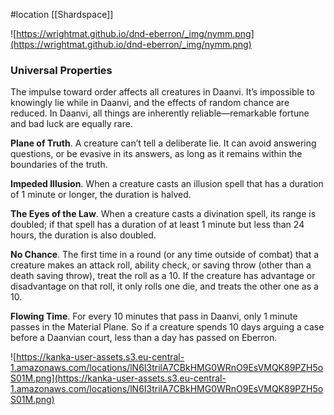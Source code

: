  #location [[Shardspace]]

![https://wrightmat.github.io/dnd-eberron/_img/nymm.png](https://wrightmat.github.io/dnd-eberron/_img/nymm.png)

### Universal Properties

The impulse toward order affects all creatures in Daanvi. It’s impossible to knowingly lie while in Daanvi, and the effects of random chance are reduced. In Daanvi, all things are inherently reliable—remarkable fortune and bad luck are equally rare.

**Plane of Truth**. A creature can’t tell a deliberate lie. It can avoid answering questions, or be evasive in its answers, as long as it remains within the boundaries of the truth.

**Impeded Illusion**. When a creature casts an illusion spell that has a duration of 1 minute or longer, the duration is halved.

**The Eyes of the Law**. When a creature casts a divination spell, its range is doubled; if that spell has a duration of at least 1 minute but less than 24 hours, the duration is also doubled.

**No Chance**. The first time in a round (or any time outside of combat) that a creature makes an attack roll, ability check, or saving throw (other than a death saving throw), treat the roll as a 10. If the creature has advantage or disadvantage on that roll, it only rolls one die, and treats the other one as a 10.

**Flowing Time**. For every 10 minutes that pass in Daanvi, only 1 minute passes in the Material Plane. So if a creature spends 10 days arguing a case before a Daanvian court, less than a day has passed on Eberron.

![https://kanka-user-assets.s3.eu-central-1.amazonaws.com/locations/lN6I3trilA7CBkHMG0WRnO9EsVMQK89PZH5oS01M.png](https://kanka-user-assets.s3.eu-central-1.amazonaws.com/locations/lN6I3trilA7CBkHMG0WRnO9EsVMQK89PZH5oS01M.png)